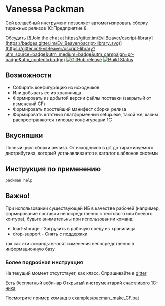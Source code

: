 # Vanessa Packman

Сей волшебный инструмент позволяет автоматизировать сборку тиражных релизов 1С:Предприятие 8.

Обсудить [![Join the chat at https://gitter.im/EvilBeaver/oscript-library](https://badges.gitter.im/EvilBeaver/oscript-library.svg)](https://gitter.im/EvilBeaver/oscript-library?utm_source=badge&utm_medium=badge&utm_campaign=pr-badge&utm_content=badge) [![GitHub release](https://img.shields.io/github/release/oscript-library/packman.svg)](https://github.com/oscript-library/packman/releases) [![Build Status](http://build.oscript.io/buildStatus/icon?job=oscript-library/packman/develop)](http://build.oscript.io/job/oscript-library/job/packman/job/develop/) 


## Возможности

* Собирать конфигурацию из исходников
* Или добывать ее из хранилища
* Формировать из добытой версии файлы поставки (закрытый от изменений CF)
* Формировать простейший манифест сборки релиза
* Формировать штатный платформенный setup.exe, такой же, каким распространяются типовые конфигурации 1С

## Вкусняшки

Полный цикл сборки релиза. От исходников в git до тиражируемого дистрибутива, который устанавливается в каталог шаблонов системы.

## Инструкция по применению

    packman help

## Важно!

При использовании существующей ИБ в качестве рабочей (например, формирование поставки непосредственно с тестового или боевого контура), будьте внимательны при использовании команд:
 - load-storage - Загрузить в рабочую среду из хранилища
 - drop-support - Снять с поддержки
 
 так как эти команды вносят изменения непосредственно в информационную базу

### Более подробная инструкция

На текущий момент отсутствует, как класс. Спрашивайте в [gitter](https://gitter.im/EvilBeaver/oscript-library)

Есть бесплатный вебинар [Открытый инструментарий счастливого 1С-ника](https://youtu.be/RuFXBLzch2o)

Посмотрите пример команд в [examples/pacman_make_CF.bat](./examples/pacman_make_CF.bat)
